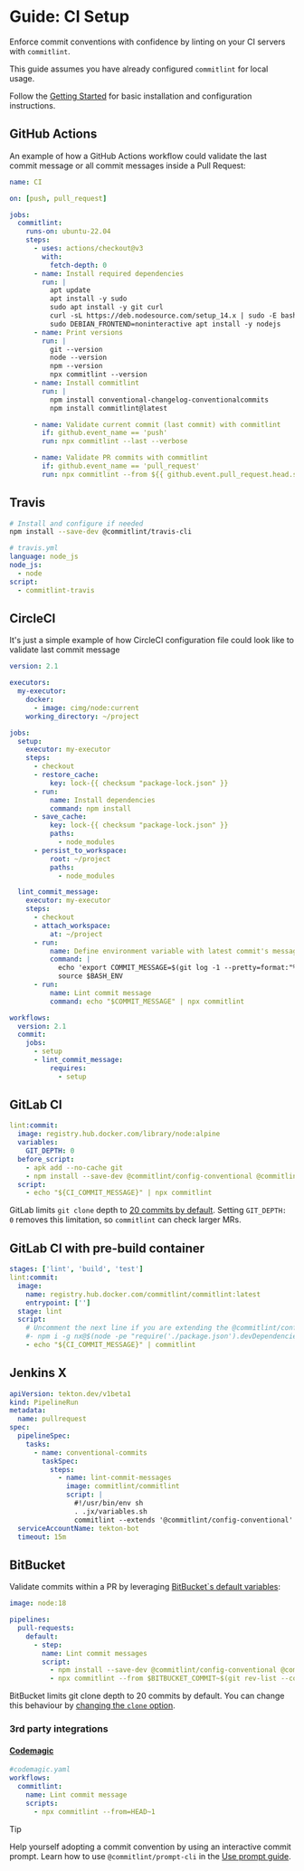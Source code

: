# Guide: CI Setup

Enforce commit conventions with confidence by linting on your CI servers with `commitlint`.

This guide assumes you have already configured `commitlint` for local usage.

Follow the [Getting Started](/guides/getting-started) for basic installation and configuration instructions.

## GitHub Actions

An example of how a GitHub Actions workflow could validate the last commit message or all commit messages inside a Pull Request:

```yml
name: CI

on: [push, pull_request]

jobs:
  commitlint:
    runs-on: ubuntu-22.04
    steps:
      - uses: actions/checkout@v3
        with:
          fetch-depth: 0
      - name: Install required dependencies
        run: |
          apt update
          apt install -y sudo
          sudo apt install -y git curl
          curl -sL https://deb.nodesource.com/setup_14.x | sudo -E bash -
          sudo DEBIAN_FRONTEND=noninteractive apt install -y nodejs
      - name: Print versions
        run: |
          git --version
          node --version
          npm --version
          npx commitlint --version
      - name: Install commitlint
        run: |
          npm install conventional-changelog-conventionalcommits
          npm install commitlint@latest

      - name: Validate current commit (last commit) with commitlint
        if: github.event_name == 'push'
        run: npx commitlint --last --verbose

      - name: Validate PR commits with commitlint
        if: github.event_name == 'pull_request'
        run: npx commitlint --from ${{ github.event.pull_request.head.sha }}~${{ github.event.pull_request.commits }} --to ${{ github.event.pull_request.head.sha }} --verbose
```

## Travis

```bash
# Install and configure if needed
npm install --save-dev @commitlint/travis-cli
```

```yml
# travis.yml
language: node_js
node_js:
  - node
script:
  - commitlint-travis
```

## CircleCI

It's just a simple example of how CircleCI configuration file could look like to validate last commit message

```yml
version: 2.1

executors:
  my-executor:
    docker:
      - image: cimg/node:current
    working_directory: ~/project

jobs:
  setup:
    executor: my-executor
    steps:
      - checkout
      - restore_cache:
          key: lock-{{ checksum "package-lock.json" }}
      - run:
          name: Install dependencies
          command: npm install
      - save_cache:
          key: lock-{{ checksum "package-lock.json" }}
          paths:
            - node_modules
      - persist_to_workspace:
          root: ~/project
          paths:
            - node_modules

  lint_commit_message:
    executor: my-executor
    steps:
      - checkout
      - attach_workspace:
          at: ~/project
      - run:
          name: Define environment variable with latest commit's message
          command: |
            echo 'export COMMIT_MESSAGE=$(git log -1 --pretty=format:"%s")' >> $BASH_ENV
            source $BASH_ENV
      - run:
          name: Lint commit message
          command: echo "$COMMIT_MESSAGE" | npx commitlint

workflows:
  version: 2.1
  commit:
    jobs:
      - setup
      - lint_commit_message:
          requires:
            - setup
```

## GitLab CI

```yaml
lint:commit:
  image: registry.hub.docker.com/library/node:alpine
  variables:
    GIT_DEPTH: 0
  before_script:
    - apk add --no-cache git
    - npm install --save-dev @commitlint/config-conventional @commitlint/cli
  script:
    - echo "${CI_COMMIT_MESSAGE}" | npx commitlint
```

GitLab limits `git clone` depth to
[20 commits by default](https://docs.gitlab.com/ee/ci/pipelines/settings.html#limit-the-number-of-changes-fetched-during-clone).
Setting `GIT_DEPTH: 0` removes this limitation, so `commitlint` can check larger MRs.

## GitLab CI with pre-build container

```yaml
stages: ['lint', 'build', 'test']
lint:commit:
  image:
    name: registry.hub.docker.com/commitlint/commitlint:latest
    entrypoint: ['']
  stage: lint
  script:
    # Uncomment the next line if you are extending the @commitlint/config-nx-scopes in your commitlint configuration
    #- npm i -g nx@$(node -pe "require('./package.json').devDependencies.nx")
    - echo "${CI_COMMIT_MESSAGE}" | commitlint
```

## Jenkins X

```yml
apiVersion: tekton.dev/v1beta1
kind: PipelineRun
metadata:
  name: pullrequest
spec:
  pipelineSpec:
    tasks:
      - name: conventional-commits
        taskSpec:
          steps:
            - name: lint-commit-messages
              image: commitlint/commitlint
              script: |
                #!/usr/bin/env sh
                . .jx/variables.sh
                commitlint --extends '@commitlint/config-conventional' --from $PR_BASE_SHA --to $PR_HEAD_SHA
  serviceAccountName: tekton-bot
  timeout: 15m
```

## BitBucket

Validate commits within a PR by leveraging [BitBucket`s default variables](https://support.atlassian.com/bitbucket-cloud/docs/variables-and-secrets/):

```yml
image: node:18

pipelines:
  pull-requests:
    default:
      - step:
        name: Lint commit messages
        script:
          - npm install --save-dev @commitlint/config-conventional @commitlint/cli
          - npx commitlint --from $BITBUCKET_COMMIT~$(git rev-list --count $BITBUCKET_BRANCH ^origin/$BITBUCKET_PR_DESTINATION_BRANCH) --to $BITBUCKET_COMMIT --verbose
```

BitBucket limits git clone depth to 20 commits by default. You can change this behaviour by [changing the `clone` option](https://support.atlassian.com/bitbucket-cloud/docs/git-clone-behavior/).

### 3rd party integrations

#### [Codemagic](https://codemagic.io/)

```yaml
#codemagic.yaml
workflows:
  commitlint:
    name: Lint commit message
    scripts:
      - npx commitlint --from=HEAD~1
```

> [!TIP]
> Help yourself adopting a commit convention by using an interactive commit prompt.
> Learn how to use `@commitlint/prompt-cli` in the [Use prompt guide](/guides/use-prompt).
